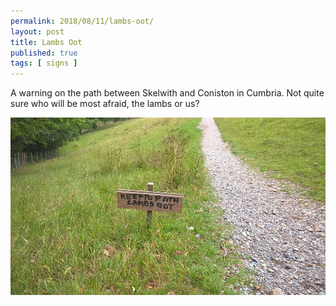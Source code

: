 ```yaml
---
permalink: 2018/08/11/lambs-oot/
layout: post
title: Lambs Oot
published: true
tags: [ signs ]
---
```


A warning on the path between Skelwith and Coniston in Cumbria. Not quite sure who will be 
most afraid, the lambs or us?

![lambs oot](/img/posts/lambs-oot/lambs-oot.webp)

